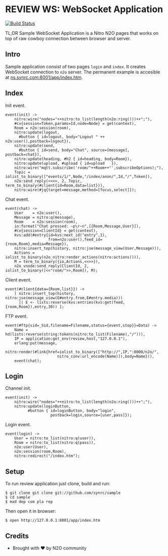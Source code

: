 REVIEW WS: WebSocket Application
================================

[![Build Status](https://travis-ci.org/synrc/sample.svg?branch=master)](https://travis-ci.org/synrc/sample)

TL;DR Sample WebSocket Application is a Nitro N2O pages that works on top
of raw cowboy connection between browser and server.

Intro
-----

Sample application consist of two pages `login` and `index`.
It creates WebSocket connection to `n2o` server.
The permanent example is accesible at <a href="http://sample.n2o.space/index.htm">ns.synrc.com:8001/app/index.htm</a>.

Index
-----

Init event.

```
event(init) ->
    nitro:wire("nodes="++nitro:to_list(length(n2o:ring()))++";"),
    #cx{session=Token,params=Id,node=Node} = get(context),
    Room = n2o:session(room),
    nitro:update(logout,
      #button { id=logout, body="Logout " ++ n2o:user(),postback=logout}),
    nitro:update(send,
      #button { id=send, body="Chat", source=[message], postback=chat}),
    nitro:update(heading, #h2 { id=heading, body=Room}),
    nitro:update(upload, #upload { id=upload   }),
    nitro:wire("mqtt.subscribe('room/"++Room++"',subscribeOptions);"),
    Topic = iolist_to_binary(["events/1/",Node,"/index/anon/",Id,"/",Token]),
    n2o:send_reply(<<>>, 2, Topic, term_to_binary(#client{id=Room,data=list})),
    nitro:wire(#jq{target=message,method=[focus,select]});
```

Chat event.

```
event(chat) ->
    User    = n2o:user(),
    Message = nitro:q(message),
    Room    = n2o:session(room),
    io:format("Chat pressed: ~p\r~n",[{Room,Message,User}]),
    #cx{session=ClientId} = get(context),
    kvs:add(#entry{id=kvs:next_id("entry",1),
                   from=n2o:user(),feed_id={room,Room},media=Message}),
    nitro:insert_top(history, nitro:jse(message_view(User,Message))),
    Actions = iolist_to_binary(n2o_nitro:render_actions(nitro:actions())),
    M = term_to_binary({io,Actions,<<>>}),
    n2o_vnode:send_reply(ClientId, 2, iolist_to_binary([<<"room/">>,Room]), M);
```

Client event.

```
event(#client{data={Room,list}}) ->
    [ nitro:insert_top(history, nitro:jse(message_view(E#entry.from,E#entry.media)))
      || E <- lists:reverse(kvs:entries(kvs:get(feed,{room,Room}),entry,30)) ];
```

FTP event.

```
event(#ftp{sid=_Sid,filename=Filename,status={event,stop}}=Data) ->
    Name = hd(lists:reverse(string:tokens(nitro:to_list(Filename),"/"))),
    IP = application:get_env(review,host,"127.0.0.1"),
    erlang:put(message,
    nitro:render(#link{href=iolist_to_binary(["http://",IP,":8000/n2o/",
                       nitro_conv:url_encode(Name)]),body=Name})),
    event(chat);
```

Login
-----

Channel init.

```
event(init) ->
    nitro:wire("nodes="++nitro:to_list(length(n2o:ring()))++";"),
    nitro:update(loginButton,
          #button { id=loginButton, body="login",
                    postback=login,source=[user,pass]});
```

Login event.

```
event(login) ->
    User = nitro:to_list(nitro:q(user)),
    Room = nitro:to_list(nitro:q(pass)),
    n2o:user(User),
    n2o:session(room,Room),
    nitro:redirect("/index.htm");
```

Setup
-----


To run review application just clone, build and run:

```
$ git clone git clone git://github.com/synrc/sample
$ cd sample
$ mad dep com pla rep
```

Then open it in browser:

```
$ open http://127.0.0.1:8001/app/index.htm
```

Credits
-------
* Brought with ❤ by N2O community

